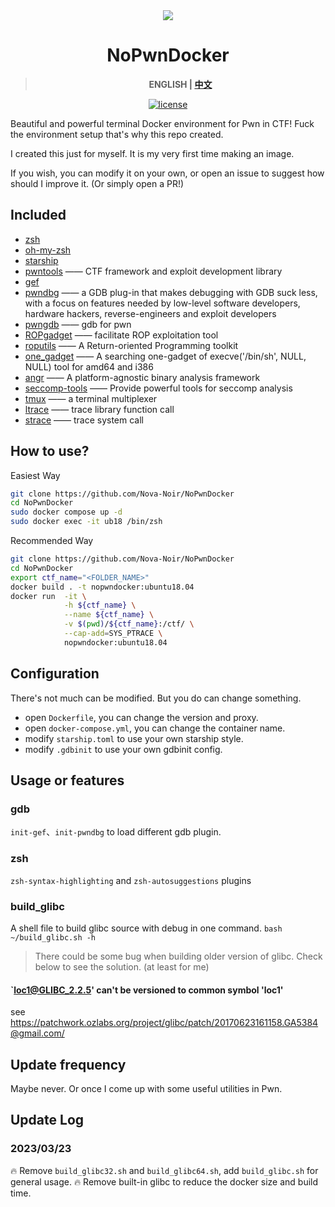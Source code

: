 <div align="center">
  <img src="https://cdn.ova.moe/img/image-20230323134431358.png">
</div>


<div align="center">

# NoPwnDocker

> **ENGLISH | [中文](README_CN.md)**

<a href="./LICENSE">
    <img src="https://img.shields.io/github/license/Nova-Noir/NoPwnDocker.svg" alt="license">
</a>

</div>

Beautiful and powerful terminal Docker environment for Pwn in CTF! Fuck the environment setup that's why this repo created.


I created this just for myself. It is my very first time making an image.

If you wish, you can modify it on your own, or open an issue to suggest how should I improve it. (Or simply open a PR!)



## Included

- [zsh](https://www.zsh.org/)
- [oh-my-zsh](https://ohmyz.sh/)
- [starship](https://starship.rs/)
- [pwntools](https://github.com/Gallopsled/pwntools)  —— CTF framework and exploit development library
- [gef](https://github.com/hugsy/gef)
- [pwndbg](https://github.com/pwndbg/pwndbg)  —— a GDB plug-in that makes debugging with GDB suck less, with a focus on features needed by low-level software developers, hardware hackers, reverse-engineers and exploit developers
- [pwngdb](https://github.com/scwuaptx/Pwngdb) —— gdb for pwn
- [ROPgadget](https://github.com/JonathanSalwan/ROPgadget)  —— facilitate ROP exploitation tool
- [roputils](https://github.com/inaz2/roputils) 	—— A Return-oriented Programming toolkit
- [one_gadget](https://github.com/david942j/one_gadget) —— A searching one-gadget of execve('/bin/sh', NULL, NULL) tool for amd64 and i386
- [angr](https://github.com/angr/angr)   ——  A platform-agnostic binary analysis framework
- [seccomp-tools](https://github.com/david942j/seccomp-tools) —— Provide powerful tools for seccomp analysis
- [tmux](https://tmux.github.io/) 	—— a terminal multiplexer
- [ltrace](https://linux.die.net/man/1/ltrace)      —— trace library function call
- [strace](https://linux.die.net/man/1/strace)     —— trace system call

## How to use?

Easiest Way

```bash
git clone https://github.com/Nova-Noir/NoPwnDocker
cd NoPwnDocker
sudo docker compose up -d
sudo docker exec -it ub18 /bin/zsh
```

Recommended Way

```bash
git clone https://github.com/Nova-Noir/NoPwnDocker
cd NoPwnDocker
export ctf_name="<FOLDER_NAME>"
docker build . -t nopwndocker:ubuntu18.04
docker run  -it \
            -h ${ctf_name} \
            --name ${ctf_name} \
            -v $(pwd)/${ctf_name}:/ctf/ \
            --cap-add=SYS_PTRACE \
            nopwndocker:ubuntu18.04
```

## Configuration

There's not much can be modified. But you do can change something.

- open `Dockerfile`, you can change the version and proxy.
- open `docker-compose.yml`, you can change the container name.
- modify `starship.toml` to use your own starship style.
- modify `.gdbinit` to use your own gdbinit config.


## Usage or features

### gdb

`init-gef`、`init-pwndbg` to load different gdb plugin.

### zsh

`zsh-syntax-highlighting` and `zsh-autosuggestions` plugins

### build_glibc

A shell file to build glibc source with debug in one command.
`bash ~/build_glibc.sh -h`

> There could be some bug when building older version of glibc.
> Check below to see the solution. (at least for me)

#### `loc1@GLIBC_2.2.5' can't be versioned to common symbol 'loc1'

see https://patchwork.ozlabs.org/project/glibc/patch/20170623161158.GA5384@gmail.com/


## Update frequency

Maybe never. Or once I come up with some useful utilities in Pwn.

## Update Log

### 2023/03/23  

:fire: Remove `build_glibc32.sh` and `build_glibc64.sh`, add `build_glibc.sh` for general usage. 
:fire: Remove built-in glibc to reduce the docker size and build time.